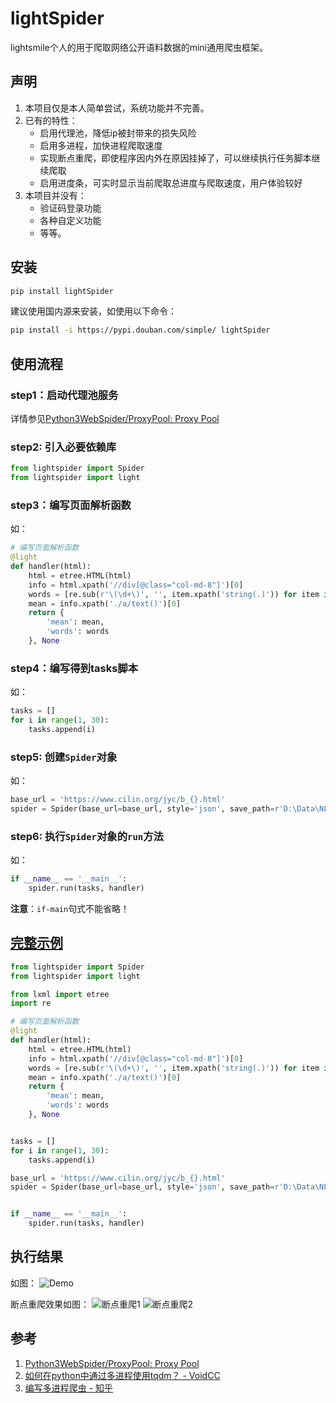 # lightSpider
lightsmile个人的用于爬取网络公开语料数据的mini通用爬虫框架。

## 声明

1. 本项目仅是本人简单尝试，系统功能并不完善。
2. 已有的特性：
   - 启用代理池，降低ip被封带来的损失风险
   - 启用多进程，加快进程爬取速度
   - 实现断点重爬，即使程序因内外在原因挂掉了，可以继续执行任务脚本继续爬取
   - 启用进度条，可实时显示当前爬取总进度与爬取速度，用户体验较好
3. 本项目并没有：
   - 验证码登录功能
   - 各种自定义功能
   - 等等。

## 安装

```bash
pip install lightSpider
```
建议使用国内源来安装，如使用以下命令：

```bash
pip install -i https://pypi.douban.com/simple/ lightSpider
```

## 使用流程

### step1：启动代理池服务

详情参见[Python3WebSpider/ProxyPool: Proxy Pool](https://github.com/Python3WebSpider/ProxyPool)

### step2: 引入必要依赖库

```python
from lightspider import Spider
from lightspider import light
```
### step3：编写页面解析函数

如：
```python
# 编写页面解析函数
@light
def handler(html):
    html = etree.HTML(html)
    info = html.xpath('//div[@class="col-md-8"]')[0]
    words = [re.sub(r'\(\d+\)', '', item.xpath('string(.)')) for item in info.xpath('./b')[:-1]]
    mean = info.xpath('./a/text()')[0]
    return {
        'mean': mean,
        'words': words
    }, None
```

### step4：编写得到tasks脚本

如：
```python
tasks = []
for i in range(1, 30):
    tasks.append(i)
```

### step5: 创建`Spider`对象

如：
```python
base_url = 'https://www.cilin.org/jyc/b_{}.html'
spider = Spider(base_url=base_url, style='json', save_path=r'D:\Data\NLP\corpus\test')
```

### step6: 执行`Spider`对象的`run`方法

如：
```python
if __name__ == '__main__':
    spider.run(tasks, handler)
```
**注意**：`if-main`句式不能省略！

## [完整示例](https://github.com/smilelight/lightSpider/blob/master/examples/jyc.py)

```python
from lightspider import Spider
from lightspider import light

from lxml import etree
import re

# 编写页面解析函数
@light
def handler(html):
    html = etree.HTML(html)
    info = html.xpath('//div[@class="col-md-8"]')[0]
    words = [re.sub(r'\(\d+\)', '', item.xpath('string(.)')) for item in info.xpath('./b')[:-1]]
    mean = info.xpath('./a/text()')[0]
    return {
        'mean': mean,
        'words': words
    }, None


tasks = []
for i in range(1, 30):
    tasks.append(i)

base_url = 'https://www.cilin.org/jyc/b_{}.html'
spider = Spider(base_url=base_url, style='json', save_path=r'D:\Data\NLP\corpus\test')


if __name__ == '__main__':
    spider.run(tasks, handler)

```

## 执行结果

如图：
![Demo](res/lightSpider-demo.jpg)

断点重爬效果如图：
![断点重爬1](res/lightSpider-recrawl-1.jpg)
![断点重爬2](res/lightSpider-recrawl-2.jpg)

## 参考
1. [Python3WebSpider/ProxyPool: Proxy Pool](https://github.com/Python3WebSpider/ProxyPool)
2. [如何在python中通过多进程使用tqdm？ - VoidCC](http://cn.voidcc.com/question/p-dtnumnri-bhw.html)
3. [编写多进程爬虫 - 知乎](https://zhuanlan.zhihu.com/p/76866650)